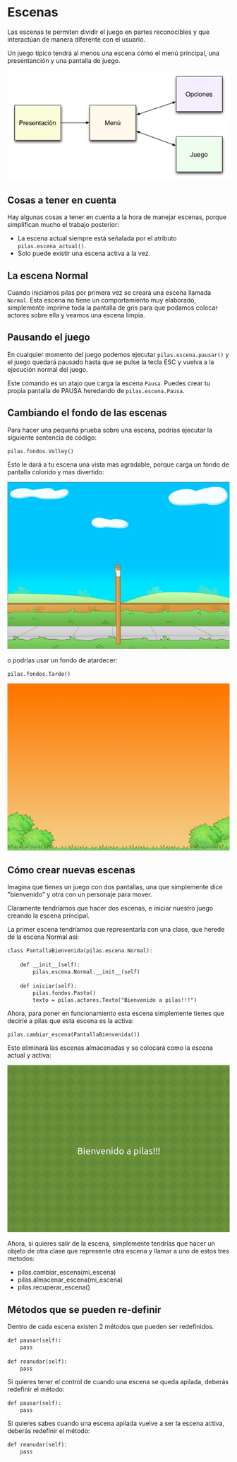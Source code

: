# Escenas

Las escenas te permiten dividir el juego en partes
reconocibles y que interactúan de manera diferente
con el usuario.

Un juego típico tendrá al menos una escena cómo
el menú principal, una presentanción y una
pantalla de juego.


![](imagenes/escenas/escenas_juego.png)


## Cosas a tener en cuenta

Hay algunas cosas a tener en cuenta
a la hora de manejar escenas, porque
simplifican mucho el trabajo posterior:

- La escena actual siempre está señalada por el atributo ``pilas.escena_actual()``.
- Solo puede existir una escena activa a la vez.


## La escena Normal

Cuando iniciamos pilas por primera vez se creará
una escena llamada ``Normal``. Esta escena no
tiene un comportamiento muy elaborado, simplemente
imprime toda la pantalla de gris para que
podamos colocar actores sobre ella y veamos una
escena limpia.

## Pausando el juego

En cualquier momento del juego podemos ejecutar ``pilas.escena.pausar()``
y el juego quedará pausado hasta que se pulse la tecla ESC y vuelva a la
ejecución normal del juego.

Este comando es un atajo que carga la escena ``Pausa``.
Puedes crear tu propia pantalla de PAUSA heredando de ``pilas.escena.Pausa``.


## Cambiando el fondo de las escenas

Para hacer una pequeña prueba sobre una
escena, podrías ejecutar la siguiente sentencia
de código:


    pilas.fondos.Volley()

Esto le dará a tu escena una vista
mas agradable, porque carga un fondo de
pantalla colorido y mas divertido:

![](imagenes/escenas/paisaje.jpg)

o podrías usar un fondo de atardecer:

    pilas.fondos.Tarde()

![](imagenes/escenas/tarde.jpg)

## Cómo crear nuevas escenas

Imagina que tienes un juego con dos pantallas, una
que simplemente dice "bienvenido" y  otra con
un personaje para mover.

Claramente tendríamos que hacer dos escenas, e iniciar
nuestro juego creando la escena principal.

La primer escena tendríamos que representarla
con una clase, que herede de la escena Normal
así:

    class PantallaBienvenida(pilas.escena.Normal):

        def __init__(self):
            pilas.escena.Normal.__init__(self)

        def iniciar(self):
            pilas.fondos.Pasto()
            texto = pilas.actores.Texto("Bienvenido a pilas!!!")


Ahora, para poner en funcionamiento esta escena
simplemente tienes que decirle a pilas que esta escena es la activa:


    pilas.cambiar_escena(PantallaBienvenida())

Esto eliminará las escenas almacenadas y se colocará como la escena
actual y activa:


![](imagenes/escenas/escena_simple.jpg)

Ahora, si quieres salir de la escena, simplemente tendrías
que hacer un objeto de otra clase que represente otra escena y llamar a uno de
estos tres metodos:

- pilas.cambiar_escena(mi_escena)
- pilas.almacenar_escena(mi_escena)
- pilas.recuperar_escena()


## Métodos que se pueden re-definir

Dentro de cada escena existen 2 métodos que pueden ser redefinidos.


    def pausar(self):
        pass

    def reanudar(self):
        pass

Si quieres tener el control de cuando una escena se queda apilada, deberás
redefinir el método:

    def pausar(self):
        pass

Si quieres sabes cuando una escena apilada vuelve a ser la escena activa,
deberás redefinir el método:

    def reanudar(self):
        pass
